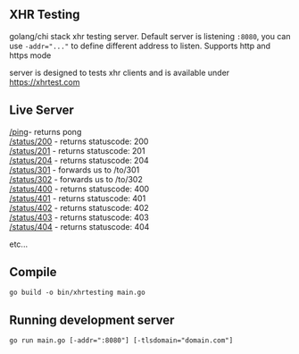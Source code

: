 ## XHR Testing 
golang/chi stack xhr testing server. Default server is listening `:8080`, you can use `-addr="..."` to define different address to listen. Supports http and https mode

server is designed to tests xhr clients and is available under https://xhrtest.com

## Live Server
[/ping](https://xhrtest.com/ping)- returns pong  
[/status/200](https://xhrtest.com/status/200) - returns statuscode: 200  
[/status/201](https://xhrtest.com/status/201) - returns statuscode: 201  
[/status/204](https://xhrtest.com/status/204) - returns statuscode: 204  
[/status/301](https://xhrtest.com/status/301) - forwards us to /to/301  
[/status/302](https://xhrtest.com/status/302) - forwards us to /to/302  
[/status/400](https://xhrtest.com/status/400) - returns statuscode: 400  
[/status/401](https://xhrtest.com/status/401) - returns statuscode: 401  
[/status/402](https://xhrtest.com/status/402) - returns statuscode: 402  
[/status/403](https://xhrtest.com/status/403) - returns statuscode: 403  
[/status/404](https://xhrtest.com/status/404) - returns statuscode: 404  

etc... 


## Compile
`go build -o bin/xhrtesting main.go`

## Running development server
`go run main.go [-addr=":8080"] [-tlsdomain="domain.com"]`

